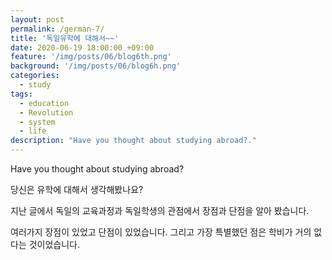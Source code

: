 ```yaml
---
layout: post
permalink: /german-7/
title: '독일유학에 대해서~~'
date: 2020-06-19 18:00:00 +09:00
feature: '/img/posts/06/blog6th.png'
background: '/img/posts/06/blog6h.png'
categories:
  - study
tags:
  - education
  - Revolution
  - system
  - life
description: "Have you thought about studying abroad?."
---
```


Have you thought about studying abroad? 



당신은 유학에 대해서 생각해봤나요? 

지난 글에서 독일의 교육과정과 독일학생의 관점에서 장점과 단점을 알아 봤습니다.

여러가지 장점이 있었고 단점이 있었습니다. 그리고 가장 특별했던 점은 학비가 거의 없다는 것이었습니다.



